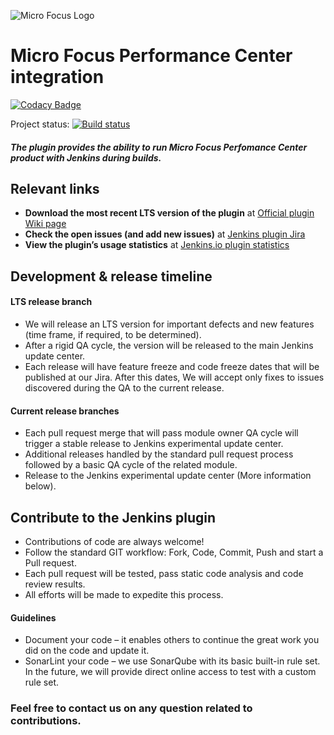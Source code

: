 ![Micro Focus Logo](https://upload.wikimedia.org/wikipedia/commons/thumb/9/9a/Micro_Focus_logo.svg/220px-Micro_Focus_logo.svg.png)
# Micro Focus Performance Center integration                       

[![Codacy Badge](https://api.codacy.com/project/badge/Grade/8ec4415bffe94fda8ae40415388c063e)](https://app.codacy.com/project/danieldanan/micro-focus-performance-center-integration-plugin/dashboard)

Project status:
[![Build status](https://ci.jenkins.io/buildStatus/icon?job=Plugins/micro-focus-performance-center-integration-plugin/master)](https://ci.jenkins.io/job/Plugins/job/micro-focus-performance-center-integration-plugin/job/master/)

##### The plugin provides the ability to run Micro Focus Perfomance Center product with Jenkins during builds.

## Relevant links
-	**Download the most recent LTS version of the plugin** at [Official plugin Wiki page](https://wiki.jenkins.io/display/JENKINS/Micro+Focus+Performance+Center+Integration+With+Git)
-	**Check the open issues (and add new issues)** at [Jenkins plugin Jira](https://issues.jenkins-ci.org/issues/?jql=project%20%3D%20JENKINS%20AND%20component%20%3D%20micro-focus-performance-center-integration)
-	**View the plugin’s usage statistics** at [Jenkins.io plugin statistics](http://stats.jenkins.io/pluginversions/micro-focus-performance-center-integration.html)

## Development & release timeline 
#### LTS release branch
- We will release an LTS version for important defects and new features (time frame, if required, to be determined).
- After a rigid QA cycle, the version will be released to the main Jenkins update center.
- Each release will have feature freeze and code freeze dates that will be published at our Jira. After this dates, We will accept only fixes to issues discovered during the QA to the current release.

#### Current release branches
- Each pull request merge that will pass module owner QA cycle will trigger a stable release to Jenkins experimental update center.
- Additional releases handled by the standard pull request process followed by a basic QA cycle of the related module.
- Release to the Jenkins experimental update center (More information below).
  

## Contribute to the Jenkins plugin
- Contributions of code are always welcome!
- Follow the standard GIT workflow: Fork, Code, Commit, Push and start a Pull request.
- Each pull request will be tested, pass static code analysis and code review results.
- All efforts will be made to expedite this process.

#### Guidelines
- Document your code – it enables others to continue the great work you did on the code and update it.
- SonarLint your code – we use SonarQube with its basic built-in rule set. In the future, we will provide direct online access to test with a custom rule set.

### Feel free to contact us on any question related to contributions.

